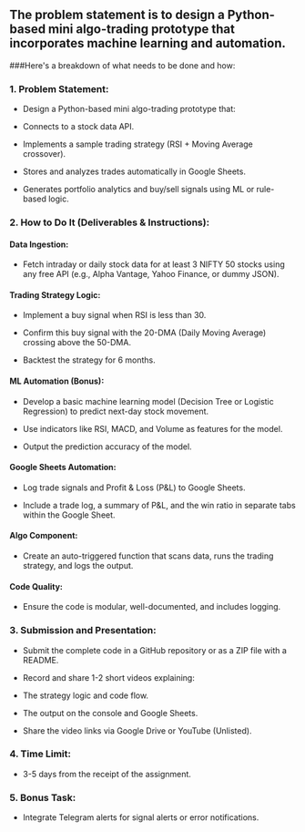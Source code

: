 ## The problem statement is to design a Python-based mini algo-trading prototype that incorporates machine learning and automation.

###Here's a breakdown of what needs to be done and how:

### 1. Problem Statement:
- Design a Python-based mini algo-trading prototype  that:

- Connects to a stock data API.

- Implements a sample trading strategy (RSI + Moving Average crossover).

- Stores and analyzes trades automatically in Google Sheets.

- Generates portfolio analytics and buy/sell signals using ML or rule-based logic.

### 2. How to Do It (Deliverables & Instructions):

#### Data Ingestion:

- Fetch intraday or daily stock data for at least 3 NIFTY 50 stocks using any free API (e.g., Alpha Vantage, Yahoo Finance, or dummy JSON).

#### Trading Strategy Logic:

- Implement a buy signal when RSI is less than 30.

- Confirm this buy signal with the 20-DMA (Daily Moving Average) crossing above the 50-DMA.

- Backtest the strategy for 6 months.

#### ML Automation (Bonus):

- Develop a basic machine learning model (Decision Tree or Logistic Regression) to predict next-day stock movement.

- Use indicators like RSI, MACD, and Volume as features for the model.

- Output the prediction accuracy of the model.

#### Google Sheets Automation:

- Log trade signals and Profit & Loss (P&L) to Google Sheets.

- Include a trade log, a summary of P&L, and the win ratio in separate tabs within the Google Sheet.

#### Algo Component:

- Create an auto-triggered function that scans data, runs the trading strategy, and logs the output.

#### Code Quality:

- Ensure the code is modular, well-documented, and includes logging.

### 3. Submission and Presentation:

- Submit the complete code in a GitHub repository or as a ZIP file with a README.

- Record and share 1-2 short videos explaining:

- The strategy logic and code flow.

- The output on the console and Google Sheets.

- Share the video links via Google Drive or YouTube (Unlisted).

### 4. Time Limit:

- 3-5 days from the receipt of the assignment.

### 5. Bonus Task:

- Integrate Telegram alerts for signal alerts or error notifications.